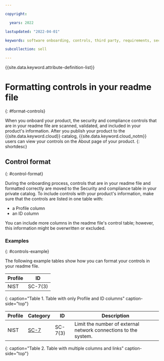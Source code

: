 ```yaml
---

copyright:

  years: 2022

lastupdated: "2022-04-01"

keywords: software onboarding, controls, third party, requirements, security, compliance, partners, third-party software, partner center

subcollection: sell

---
```


{{site.data.keyword.attribute-definition-list}}

# Formatting controls in your readme file
{: #format-controls}

When you onboard your product, the security and compliance controls that are in your readme file are scanned, validated, and included in your product's information. After you publish your product to the {{site.data.keyword.cloud}} catalog, {{site.data.keyword.cloud_notm}} users can view your controls on the About page of your product. 
{: shortdesc}

## Control format
{: #control-format}

During the onboarding process, controls that are in your readme file and formatted correctly are moved to the Security and compliance table in your private catalog. To include controls with your product's information, make sure that the controls are listed in one table with: 
- a Profile column
- an ID column

You can include more columns in the readme file's control table; however, this information might be overwritten or excluded. 

### Examples
{: #controls-example}

The following example tables show how you can format your controls in your readme file. 

| Profile | ID |
|---------|----|
| NIST | SC-7(3) |
{: caption="Table 1. Table with only Profile and ID columns" caption-side="top"} 

| Profile | Category | ID      | Description |
|---------|----------|---------|-------------|
| NIST | [SC-7](https://csrc.nist.gov/Projects/risk-management/sp800-53-controls/release-search#/control?version=4.0&number=SC-7) | SC-7(3) | Limit the number of external network connections to the system. |
{: caption="Table 2. Table with multiple columns and links" caption-side="top"} 
